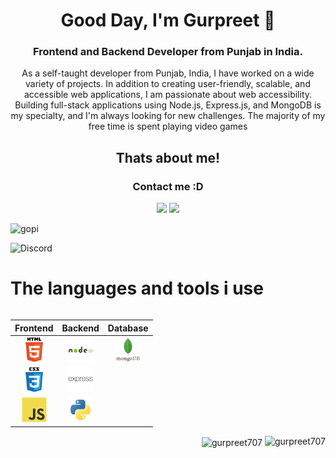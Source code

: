 <h1 align="center">Good Day, I'm Gurpreet 👋</h1>
<h3 align="center">Frontend and Backend Developer from Punjab in India.</h3>

<p align="center">As a self-taught developer from Punjab, India, I have worked on a wide variety of projects. In addition to creating user-friendly, scalable, and accessible web applications, I am passionate about web accessibility. Building full-stack applications using Node.js, Express.js, and MongoDB is my specialty, and I'm always looking for new challenges. The majority of my free time is spent playing video games</p>
<h2 align="center">Thats about me!</h2>
  <h3 align="center"> Contact me :D </h3>
<p align="center">
<a href="https://discord.com/users/568807202798698496" target="_blank"><img src="https://img.shields.io/badge/Discord-7289DA?style=for-the-badge&logo=discord&logoColor=white"/></a>
  <a href="https://instagram.com/xgurpreet__" target="blank"><img src="https://img.shields.io/badge/Instagram-E4405F?style=for-the-badge&logo=instagram&logoColor=white"/></a>
  <p align="left"> <img src="https://komarev.com/ghpvc/?username=gopi&label=Profile%20views&color=0e75b6&style=flat" alt="gopi" /> </p>

![Discord](https://discord.c99.nl/widget/theme-4/568807202798698496.png)
</p>
  <h1 align="left">The languages and tools i use</h1>
<table align="left">
  <thead>
    <tr>
      <th>Frontend</th>
      <th>Backend</th>
      <th>Database</th>
    </tr>
  </thead>
  <tbody>
    <tr>
      <td align="center"><img src="https://raw.githubusercontent.com/devicons/devicon/master/icons/html5/html5-original-wordmark.svg" alt="HTML5" width="40" height="40"></td>
      <td align="center"><img src="https://raw.githubusercontent.com/devicons/devicon/master/icons/nodejs/nodejs-original-wordmark.svg" alt="Node.js" width="40" height="40"></td>
      <td align="center"><img src="https://raw.githubusercontent.com/devicons/devicon/master/icons/mongodb/mongodb-original-wordmark.svg" alt="MongoDB" width="40" height="40"></td>
    </tr>
    <tr>
      <td align="center"><img src="https://raw.githubusercontent.com/devicons/devicon/master/icons/css3/css3-original-wordmark.svg" alt="CSS3" width="40" height="40"></td>
      <td align="center"><img src="https://raw.githubusercontent.com/devicons/devicon/master/icons/express/express-original-wordmark.svg" alt="Express" width="40" height="40"></td>
      <td align="center"></td>
    </tr>
    <tr>
      <td align="center"><img src="https://raw.githubusercontent.com/devicons/devicon/master/icons/javascript/javascript-original.svg" alt="JavaScript" width="40" height="40"></td>
      <td align="center"><img src="https://raw.githubusercontent.com/devicons/devicon/master/icons/python/python-original.svg" alt="Python" width="40" height="40"></td>
      <td align="center"></td>
    </tr>
  </tbody>
</table>

<div align="right">
  <p>
    <img align="center" src="https://github-readme-stats.vercel.app/api/top-langs?username=gurpreet707&show_icons=true&locale=en&layout=compact" alt="gurpreet707" />
    <img src="https://github-readme-stats.vercel.app/api?username=gurpreet707&show_icons=true&locale=en" alt="gurpreet707" />
  </p>
</div>

